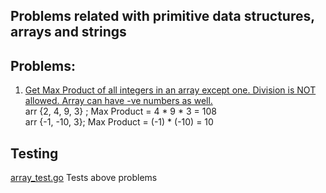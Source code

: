 ## Problems related with primitive data structures, arrays and strings

## Problems: 
1. [Get Max Product of all integers in an array except one. Division is NOT allowed. Array can have -ve numbers as well.](https://github.com/raiskumar/algo-ds/blob/master/recursion/maxProductExceptOne.go)
   <br/>arr {2, 4, 9, 3} ; Max Product = 4 * 9 * 3 = 108
   <br/> arr {-1, -10, 3}; Max Product = (-1) * (-10) = 10 

## Testing
 [array_test.go](arrays_test.go) Tests above problems
